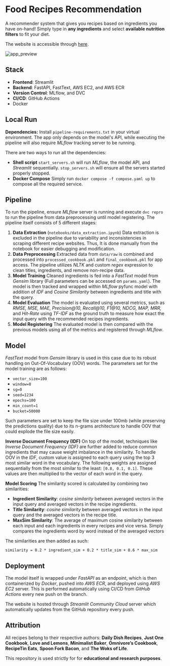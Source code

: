 # Food Recipes Recommendation

A recommender system that gives you recipes based on ingredients you have on-hand! Simply type in **any ingredients** and select **available nutrition filters** to fit your diet.

The website is accessible through [here](https://food-rec.streamlit.app/).

![app_preview](assets/web_preview.gif)

## Stack
- **Frontend**: Streamlit
- **Backend**: FastAPI, FastText, AWS EC2, and AWS ECR 
- **Version Control**: MLflow, and DVC 
- **CI/CD**: GitHub Actions
- Docker

## Local Run
**Dependencies:**
Install `pipeline-requirements.txt` in your virtual environment. The app only depends on the model's API, while executing the pipeline will also require *MLflow* tracking server to be running. 

There are two ways to run all the dependencies:
- **Shell script**
    `start_servers.sh` will run *MLflow*, the model API, and *Streamlit* sequentially.
    `stop_servers.sh` will ensure all the servers started properly stopped.
- **Docker Compose**
    Simply run `docker compose -f compose.yaml up` to compose all the required service.

## Pipeline 
To run the pipeline, ensure *MLflow* server is running and execute `dvc repro` to run the pipeline from data preprocessing until model registering. The pipeline itself consists of 5 different stages: 
  1. **Data Extraction** (`notebooks/data_extraction.ipynb`)
   Data extraction is excluded in the pipeline due to variability and inconsistencies in scraping different recipe websites. Thus, It is done manually from the notebook for easier debugging and modification.
  2. **Data Preprocessing**
   Extracted data from `data/raw` is combined and processed into `processed_cookbook.pkl` and `final_cookbook.pkl` for app access. The pipeline utilizes *NLTK* and custom *regex* expression to clean titles, ingredients, and remove non-recipe data.
  3. **Model Training**
   Cleaned ingredients is fed into a *FastText* model from *Gensim* library (Full parameters can be accessed on `params.yaml`). The model is then tracked and wrapped within *MLflow* pyfunc model with addition of *IDF* and *Cosine Similarity* between ingredients and title with the query.
  4. **Model Evaluation**
   The model is evaluated using several metrics, such as *RMSE, MSE, MAE, Precision@10, Recall@10, F1@10, NDCG, MAP, MRR,* and *Hit-Rate* using *TF-IDF* as the ground truth to measure how exact the input query with the recommended recipes ingredients.
  5. **Model Registering**
    The evaluated model is then compared with the previous models using all of the metrics and registered through *MLflow*.

## Model
*FastText* model from *Gensim* library is used in this case due to its robust handling on Out-Of-Vocabulary (OOV) words. The parameters set for the model training are as follows:
- `vector_size=100`
- `window=8`
- `sg=0`
- `seed=1234`
- `epochs=100`
- `min_count=1`
- `bucket=50000` 

Such parameters are set to keep the file size under 100mb (while preserving the predictions quality) due to its n-grams architecture to handle OOV that could explode the file size easily. 

**Inverse Document Frequency (IDF)**
On top of the model, techniques like *Inverse Document Frequency (IDF)* are further added to reduce common ingredients that may cause weight imbalance in the similarity. To handle OOV in the *IDF*, custom value is assigned to each query using the top 3 most similar word in the vocabulary. The following weights are assigned sequentially from the most similar to the least: `[0.8, 0.1, 0.1]`. These values are then multiplied to the vector of each word in the query.

**Model Scoring**
The similarity scored is calculated by combining two similarities:
- **Ingredient Similarity**: *cosine similarity* between averaged vectors in the input query and averaged vectors in the recipe ingredients.
- **Title Similarity**: *cosine similarity* between averaged vectors in the input query and the averaged vectors in the recipe title.
- **MaxSim Similarity**: The average of maximum cosine similarity between each input and each ingredients in every recipes and vice versa. Simply compares the ingredients word by word instead of the averaged vectors

The similarities are then added as such: 

`similarity = 0.2 * ingredient_sim + 0.2 * title_sim + 0.6 * max_sim`

## Deployment 
The model itself is wrapped under *FastAPI* as an endpoint, which is then containerized by *Docker*, pushed into *AWS ECR*, and deployed using *AWS EC2* server. This is performed automatically using CI/CD from *GitHub Actions* every new push on the branch.

The website is hosted through *Streamlit Community Cloud* server which automatically updates from the GitHub repository every push.

## Attribution
All recipes belong to their respective authors: **Daily Dish Recipes**, **Just One Cookbook**, **Love and Lemons**, **Minimalist Baker**, **Omnivore’s Cookbook**, **RecipeTin Eats**, **Spoon Fork Bacon**, and **The Woks of Life**.

This repository is used strictly for for **educational and research purposes**.
